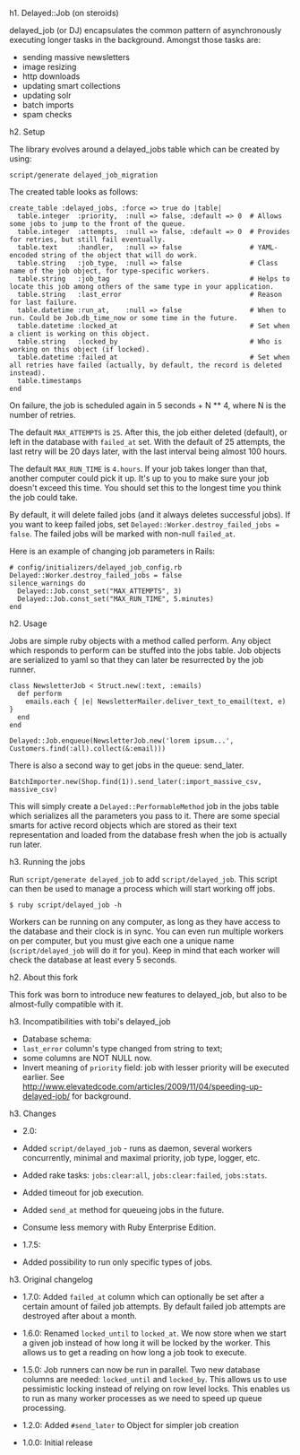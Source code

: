 h1. Delayed::Job (on steroids)

delayed_job (or DJ) encapsulates the common pattern of asynchronously executing longer tasks in the background. 
Amongst those tasks are:

* sending massive newsletters
* image resizing
* http downloads
* updating smart collections
* updating solr
* batch imports 
* spam checks


h2. Setup

The library evolves around a delayed_jobs table which can be created by using:

	script/generate delayed_job_migration

The created table looks as follows: 

	create_table :delayed_jobs, :force => true do |table|
	  table.integer  :priority,  :null => false, :default => 0  # Allows some jobs to jump to the front of the queue.
	  table.integer  :attempts,  :null => false, :default => 0  # Provides for retries, but still fail eventually.
	  table.text     :handler,   :null => false                 # YAML-encoded string of the object that will do work.
	  table.string   :job_type,  :null => false                 # Class name of the job object, for type-specific workers.
	  table.string   :job_tag                                   # Helps to locate this job among others of the same type in your application.
	  table.string   :last_error                                # Reason for last failure.
	  table.datetime :run_at,    :null => false                 # When to run. Could be Job.db_time_now or some time in the future.
	  table.datetime :locked_at                                 # Set when a client is working on this object.
	  table.string   :locked_by                                 # Who is working on this object (if locked).
	  table.datetime :failed_at                                 # Set when all retries have failed (actually, by default, the record is deleted instead).
	  table.timestamps
	end

On failure, the job is scheduled again in 5 seconds + N ** 4, where N is the number of retries.

The default `MAX_ATTEMPTS` is `25`. After this, the job either deleted (default), or left in the database with `failed_at` set.
With the default of 25 attempts, the last retry will be 20 days later, with the last interval being almost 100 hours.

The default `MAX_RUN_TIME` is `4.hours`. If your job takes longer than that, another computer could pick it up. It's up to you to
make sure your job doesn't exceed this time. You should set this to the longest time you think the job could take.

By default, it will delete failed jobs (and it always deletes successful jobs). If you want to keep failed jobs, set `Delayed::Worker.destroy_failed_jobs = false`. The failed jobs will be marked with non-null `failed_at`.

Here is an example of changing job parameters in Rails:

	# config/initializers/delayed_job_config.rb
	Delayed::Worker.destroy_failed_jobs = false
	silence_warnings do
	  Delayed::Job.const_set("MAX_ATTEMPTS", 3)
	  Delayed::Job.const_set("MAX_RUN_TIME", 5.minutes)
	end


h2. Usage

Jobs are simple ruby objects with a method called perform. Any object which responds to perform can be stuffed into the jobs table.
Job objects are serialized to yaml so that they can later be resurrected by the job runner. 

	class NewsletterJob < Struct.new(:text, :emails)
	  def perform
	    emails.each { |e| NewsletterMailer.deliver_text_to_email(text, e) }
	  end    
	end  

	Delayed::Job.enqueue(NewsletterJob.new('lorem ipsum...', Customers.find(:all).collect(&:email)))

There is also a second way to get jobs in the queue: send_later. 

	BatchImporter.new(Shop.find(1)).send_later(:import_massive_csv, massive_csv)

This will simply create a `Delayed::PerformableMethod` job in the jobs table which serializes all the parameters you pass to it. There are some special smarts for active record objects which are stored as their text representation and loaded from the database fresh when the job is actually run later.
                                                                                                                              
                                                                                                                    
h3. Running the jobs

Run `script/generate delayed_job` to add `script/delayed_job`. This script can then be used to manage a process which will start working off jobs.

	$ ruby script/delayed_job -h

Workers can be running on any computer, as long as they have access to the database and their clock is in sync. You can even
run multiple workers on per computer, but you must give each one a unique name (`script/delayed_job` will do it for you).
Keep in mind that each worker will check the database at least every 5 seconds.


h2. About this fork

This fork was born to introduce new features to delayed_job, but also to be almost-fully compatible with it.


h3. Incompatibilities with tobi's delayed_job

* Database schema:
 * `last_error` column's type changed from string to text;
 * some columns are NOT NULL now.
* Invert meaning of `priority` field: job with lesser priority will be executed earlier. See http://www.elevatedcode.com/articles/2009/11/04/speeding-up-delayed-job/ for background.


h3. Changes

* 2.0:
 * Added `script/delayed_job` - runs as daemon, several workers concurrently, minimal and maximal priority, job type, logger, etc.
 * Added rake tasks: `jobs:clear:all`, `jobs:clear:failed`, `jobs:stats`.
 * Added timeout for job execution.
 * Added `send_at` method for queueing jobs in the future.
 * Consume less memory with Ruby Enterprise Edition.

* 1.7.5:
 * Added possibility to run only specific types of jobs.


h3. Original changelog

* 1.7.0: Added `failed_at` column which can optionally be set after a certain amount of failed job attempts. By default failed job attempts are destroyed after about a month. 

* 1.6.0: Renamed `locked_until` to `locked_at`. We now store when we start a given job instead of how long it will be locked by the worker. This allows us to get a reading on how long a job took to execute.                    

* 1.5.0: Job runners can now be run in parallel. Two new database columns are needed: `locked_until` and `locked_by`. This allows us to use   pessimistic locking instead of relying on row level locks. This enables us to run as many worker processes as we need to speed up queue processing.

* 1.2.0: Added `#send_later` to Object for simpler job creation

* 1.0.0: Initial release
